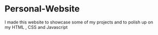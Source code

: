 # Personal-Website
I made this website to showcase some of my projects and to polish up on my HTML , CSS and Javascript
